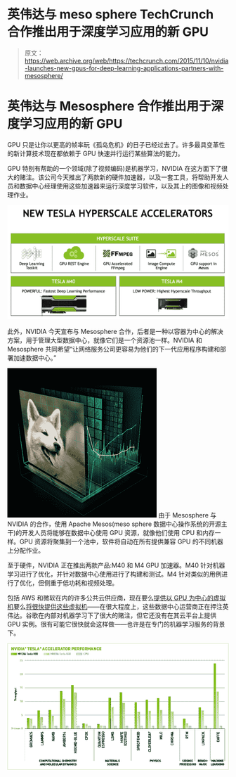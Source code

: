 # 英伟达与 meso sphere TechCrunch 合作推出用于深度学习应用的新 GPU

> 原文：<https://web.archive.org/web/https://techcrunch.com/2015/11/10/nvidia-launches-new-gpus-for-deep-learning-applications-partners-with-mesosphere/>

# 英伟达与 Mesosphere 合作推出用于深度学习应用的新 GPU

GPU 只是让你以更高的帧率玩《孤岛危机》的日子已经过去了。许多最具变革性的新计算技术现在都依赖于 GPU 快速并行运行某些算法的能力。

GPU 特别有帮助的一个领域(除了视频编码)是机器学习，NVIDIA 在这方面下了很大的赌注。该公司今天推出了两款新的硬件加速器，以及一套工具，将帮助开发人员和数据中心经理使用这些加速器来运行深度学习软件，以及其上的图像和视频处理作业。

[![new_hyperscale_accelerators-624x322](img/46d8e76b220c81d4a10451da3c73f7de.png)](https://web.archive.org/web/20221205061417/https://beta.techcrunch.com/wp-content/uploads/2015/11/new_hyperscale_accelerators-624x322.png)

此外，NVIDIA 今天宣布与 Mesosphere 合作，后者是一种以容器为中心的解决方案，用于管理大型数据中心，就像它们是一个资源池一样。NVIDIA 和 Mesosphere 共同希望“让网络服务公司更容易为他们的下一代应用程序构建和部署加速数据中心。”

[![DL_dog_340x340](img/509697d0c8b06fc9c23535eac0f7fe01.png)](https://web.archive.org/web/20221205061417/https://beta.techcrunch.com/wp-content/uploads/2015/11/dl_dog_340x340.jpg) 由于 Mesosphere 与 NVIDIA 的合作，使用 Apache Mesos(meso sphere 数据中心操作系统的开源主干)的开发人员将能够在数据中心使用 GPU 资源，就像他们使用 CPU 和内存一样。GPU 资源将聚集到一个池中，软件将自动在所有提供兼容 GPU 的不同机器上分配作业。

至于硬件，NVIDIA 正在推出两款产品:M40 和 M4 GPU 加速器。M40 针对机器学习进行了优化，并针对数据中心使用进行了构建和测试。M4 针对类似的用例进行了优化，但侧重于低功耗和视频处理。

包括 AWS 和微软在内的许多公共云供应商，现在要么[提供以 GPU 为中心的虚拟机](https://web.archive.org/web/20221205061417/http://docs.aws.amazon.com/AWSEC2/latest/UserGuide/using_cluster_computing.html)要么[将很快提供这些虚拟机](https://web.archive.org/web/20221205061417/https://azure.microsoft.com/en-us/documentation/videos/azurecon-2015-applications-that-scale-using-gpu-compute/)——在很大程度上，这些数据中心运营商正在押注英伟达。谷歌在内部对机器学习下了很大的赌注，但它还没有在其云平台上提供 GPU 实例。很有可能它很快就会这样做——也许是在专门的机器学习服务的背景下。

[![nvidia-tesla-accelerated-performance](img/64d3f94ed7edf1d6101d08151e97a2f5.png)](https://web.archive.org/web/20221205061417/https://beta.techcrunch.com/wp-content/uploads/2015/11/nvidia-tesla-accelerated-performance.png)